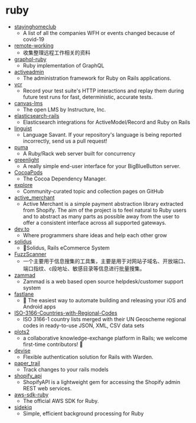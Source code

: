 # ruby
- [stayinghomeclub](https://github.com/phildini/stayinghomeclub)
  - A list of all the companies WFH or events changed because of covid-19
- [remote-working](https://github.com/greatghoul/remote-working)
  - 收集整理远程工作相关的资料
- [graphql-ruby](https://github.com/rmosolgo/graphql-ruby)
  - Ruby implementation of GraphQL
- [activeadmin](https://github.com/activeadmin/activeadmin)
  - The administration framework for Ruby on Rails applications.
- [vcr](https://github.com/vcr/vcr)
  - Record your test suite's HTTP interactions and replay them during future test runs for fast, deterministic, accurate tests.
- [canvas-lms](https://github.com/instructure/canvas-lms)
  - The open LMS by Instructure, Inc.
- [elasticsearch-rails](https://github.com/elastic/elasticsearch-rails)
  - Elasticsearch integrations for ActiveModel/Record and Ruby on Rails
- [linguist](https://github.com/github/linguist)
  - Language Savant. If your repository's language is being reported incorrectly, send us a pull request!
- [puma](https://github.com/puma/puma)
  - A Ruby/Rack web server built for concurrency
- [greenlight](https://github.com/bigbluebutton/greenlight)
  - A really simple end-user interface for your BigBlueButton server.
- [CocoaPods](https://github.com/CocoaPods/CocoaPods)
  - The Cocoa Dependency Manager.
- [explore](https://github.com/github/explore)
  - Community-curated topic and collection pages on GitHub
- [active_merchant](https://github.com/activemerchant/active_merchant)
  - Active Merchant is a simple payment abstraction library extracted from Shopify. The aim of the project is to feel natural to Ruby users and to abstract as many parts as possible away from the user to offer a consistent interface across all supported gateways.
- [dev.to](https://github.com/thepracticaldev/dev.to)
  - Where programmers share ideas and help each other grow
- [solidus](https://github.com/solidusio/solidus)
  - 🛒Solidus, Rails eCommerce System
- [FuzzScanner](https://github.com/TideSec/FuzzScanner)
  - 一个主要用于信息搜集的工具集，主要是用于对网站子域名、开放端口、端口指纹、c段地址、敏感目录等信息进行批量搜集。
- [zammad](https://github.com/zammad/zammad)
  - Zammad is a web based open source helpdesk/customer support system
- [fastlane](https://github.com/fastlane/fastlane)
  - 🚀 The easiest way to automate building and releasing your iOS and Android apps
- [ISO-3166-Countries-with-Regional-Codes](https://github.com/lukes/ISO-3166-Countries-with-Regional-Codes)
  - ISO 3166-1 country lists merged with their UN Geoscheme regional codes in ready-to-use JSON, XML, CSV data sets
- [plots2](https://github.com/publiclab/plots2)
  - a collaborative knowledge-exchange platform in Rails; we welcome first-time contributors! 🎈
- [devise](https://github.com/heartcombo/devise)
  - Flexible authentication solution for Rails with Warden.
- [paper_trail](https://github.com/paper-trail-gem/paper_trail)
  - Track changes to your rails models
- [shopify_api](https://github.com/Shopify/shopify_api)
  - ShopifyAPI is a lightweight gem for accessing the Shopify admin REST web services.
- [aws-sdk-ruby](https://github.com/aws/aws-sdk-ruby)
  - The official AWS SDK for Ruby.
- [sidekiq](https://github.com/mperham/sidekiq)
  - Simple, efficient background processing for Ruby
